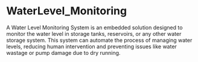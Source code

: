 # WaterLevel_Monitoring
A Water Level Monitoring System is an embedded solution designed to monitor the water level in storage tanks, reservoirs, or any other water storage system. This system can automate the process of managing water levels, reducing human intervention and preventing issues like water wastage or pump damage due to dry running.
